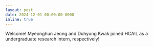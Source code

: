 ```yaml
---
layout: post
date: 2024-12-01 00:00:00-0000
inline: true
---
```


Welcome! Myeonghun Jeong and Duhyung Kwak joined HCAIL as a undergraduate
research intern, respectively!

